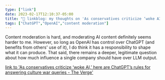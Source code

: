 ```yaml
---
type: ["link"]
date: 2023-02-17T12:10:37-05:00
title: "🔗 linkblog: my thoughts on 'As conservatives criticize ‘woke AI,’ here are ChatGPT’s rules for answering culture war queries - The Verge'"
tags: ["ChatGPT","OpenAI","content moderation"]
---
```

Content moderation is hard, and moderating AI content definitely seems harder to me. However, so long as OpenAI has control over ChatGPT (and benefits from others' use of it), I do think it has a responsibility to shape what it can produce. That said, there remains a deeper, legitimate question about how much influence a single company should have over LLM output.  
 

[link to 'As conservatives criticize ‘woke AI,’ here are ChatGPT’s rules for answering culture war queries - The Verge'](https://www.theverge.com/2023/2/17/23603906/openai-chatgpt-woke-criticism-culture-war-rules)
